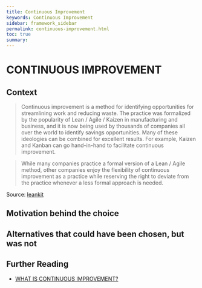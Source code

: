 ```yaml
---
title: Continuous Improvement
keywords: Continuous Improvement
sidebar: framework_sidebar
permalink: continuous-improvement.html
toc: true
summary:
---
```


# CONTINUOUS IMPROVEMENT

## Context
> Continuous improvement is a method for identifying opportunities for streamlining work and reducing waste. The practice was formalized by the popularity of Lean / Agile / Kaizen in manufacturing and business, and it is now being used by thousands of companies all over the world to identify savings opportunities. Many of these ideologies can be combined for excellent results. For example, Kaizen and Kanban can go hand-in-hand to facilitate continuous improvement.

> While many companies practice a formal version of a Lean / Agile method, other companies enjoy the flexibility of continuous improvement as a practice while reserving the right to deviate from the practice whenever a less formal approach is needed.

Source: [leankit](https://leankit.com/learn/kanban/continuous-improvement/)

## Motivation behind the choice

## Alternatives that could have been chosen, but was not

## Further Reading
* [WHAT IS CONTINUOUS IMPROVEMENT?](https://leankit.com/learn/kanban/continuous-improvement/)
